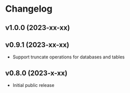# Changelog

## v1.0.0 (2023-xx-xx)

## v0.9.1 (2023-xx-xx)
- Support truncate operations for databases and tables

## v0.8.0 (2023-x-xx)
- Initial public release  
